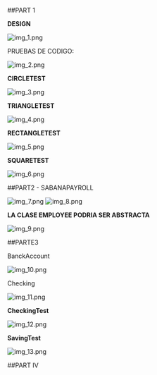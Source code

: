 ##PART 1 

**DESIGN**

![img_1.png](img_1.png)

PRUEBAS DE CODIGO:

![img_2.png](img_2.png)

**CIRCLETEST**

![img_3.png](img_3.png)

**TRIANGLETEST**

![img_4.png](img_4.png)

**RECTANGLETEST**

![img_5.png](img_5.png)

**SQUARETEST**

![img_6.png](img_6.png)


##PART2 - SABANAPAYROLL

![img_7.png](img_7.png)
![img_8.png](img_8.png)

**LA CLASE EMPLOYEE PODRIA SER ABSTRACTA**

![img_9.png](img_9.png)

##PARTE3 

BanckAccount

![img_10.png](img_10.png)

Checking 

![img_11.png](img_11.png)

**CheckingTest**

![img_12.png](img_12.png)

**SavingTest**

![img_13.png](img_13.png)

##PART IV





